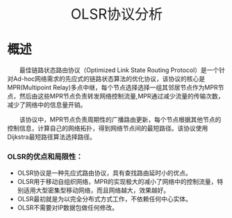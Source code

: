 <center> <font size=6>OLSR协议分析</font>  </center>



# 概述

<p style= "text-indent:2em">最佳链路状态路由协议（Optimized Link State Routing Protocol）是一个针对Ad-hoc网络需求的先应式的链路状态算法的优化协议，该协议的核心是MPR(Multipoint Relay)多点中继，每个节点选择选择一组其邻居节点作为MPR节点，然后由这些MPR节点负责转发网络控制流量,MPR通过减少流量的传输次数，减少了网络中的信息量开销。</p>

<p style="text-indent:2em">该协议中，MPR节点负责周期性的广播路由更新，每个节点根据其他节点的控制信息，计算自己的网络拓扑，得到网络节点间的最短路径。该协议使用Dijkstra最短路径算法选择路径。</p>

### OLSR的优点和局限性：

* OLSR协议是一种先应式路由协议，具有查找路由延时小的优点。
* OLSR用于移动自组织网络，MPR的实现极大的减小了网络中的控制流量，特别适用大型密集型移动网络，而且网络越大，效果越好。
* OLSR最初就是为以完全分布式方式工作，不依赖任何中心实体。
* OLSR不需要对IP数据包做任何修改。
